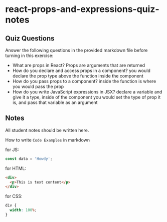 # react-props-and-expressions-quiz-notes

## Quiz Questions

Answer the following questions in the provided markdown file before turning in this exercise:

- What are props in React?
  Props are arguments that are returned
- How do you declare and access props in a component?
  you would declare the prop type above the function inside the component
- How do you pass props to a component?
  inside the function is where you would pass the prop
- How do you write JavaScript expressions in JSX?
  declare a variable and give it a type, inside of the component you would set the type of prop it is, and pass that variable as an argument

## Notes

All student notes should be written here.

How to write `Code Examples` in markdown

for JS:

```javascript
const data = 'Howdy';
```

for HTML:

```html
<div>
  <p>This is text content</p>
</div>
```

for CSS:

```css
div {
  width: 100%;
}
```
